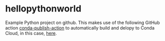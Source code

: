 # hellopythonworld

Example Python project on github. This makes use of the following GitHub action [conda-publish-action](https://github.com/fcakyon/conda-publish-action) to automatically build and delopy to Conda Cloud, in this case, [here](https://anaconda.org/mjw99/hellopythonworld).

